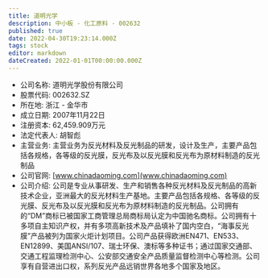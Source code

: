 ```yaml
---
title: 道明光学
description: 中小板 - 化工原料 - 002632
published: true
date: 2022-04-30T19:23:14.000Z
tags: stock
editor: markdown
dateCreated: 2022-01-01T00:00:00.000Z
---
```


- 公司名称: 道明光学股份有限公司
- 股票代码: 002632.SZ
- 所在地: 浙江 - 金华市
- 成立日期: 2007年11月22日
- 注册资本: 62,459.909万元
- 法定代表人: 胡智彪
- 主营业务: 主营业务为反光材料及反光制品的研发，设计及生产，主要产品包括各规格，各等级的反光膜，反光布及以反光膜和反光布为原材料制造的反光制品
- 公司官网: [www.chinadaoming.com](www.chinadaoming.com)
- 公司介绍: 公司是专业从事研发、生产和销售各种反光材料及反光制品的高新技术企业，亚洲最大的反光材料生产基地。主要产品包括各规格、各等级的反光膜、反光布及以反光膜和反光布为原材料制造的反光制品。公司拥有的“DM”商标已被国家工商管理总局商标局认定为中国驰名商标。公司拥有十多项自主知识产权，并有多项高新技术及产品填补了国内空白，“海事反光膜”产品被列为国家火炬计划项目。公司产品获得欧洲EN471、EN533、EN12899、美国ANSI/107、瑞士环保、澳标等多种证书；通过国家交通部、交通工程监理检测中心、公安部交通安全产品质量监督检测中心等检测。公司享有自营进出口权，系列反光产品远销世界各地多个国家及地区。


